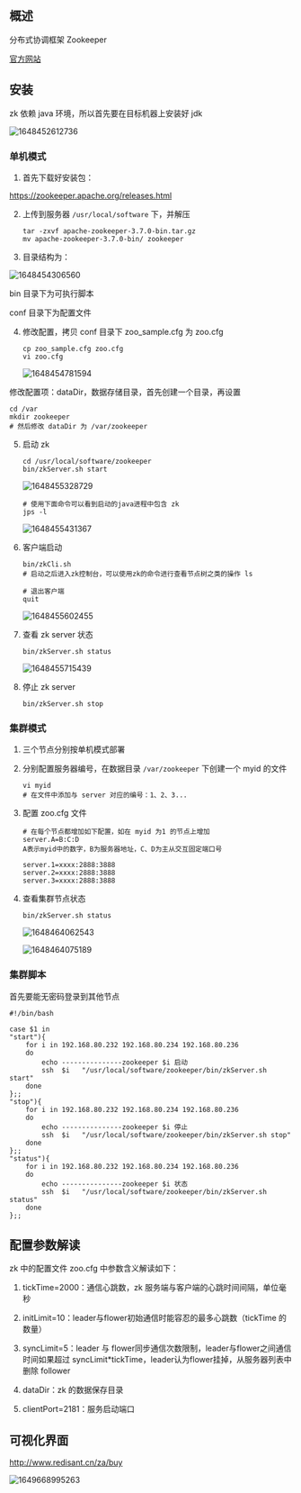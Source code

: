 ## 概述

分布式协调框架 Zookeeper

[官方网站](https://zookeeper.apache.org/)

## 安装

zk 依赖 java 环境，所以首先要在目标机器上安装好 jdk

![1648452612736](assets/1648452612736.png)

### 单机模式

1. 首先下载好安装包：

https://zookeeper.apache.org/releases.html

2. 上传到服务器 `/usr/local/software` 下，并解压

   ```
   tar -zxvf apache-zookeeper-3.7.0-bin.tar.gz
   mv apache-zookeeper-3.7.0-bin/ zookeeper
   ```

3. 目录结构为：

![1648454306560](assets/1648454306560.png)

bin 目录下为可执行脚本

conf 目录下为配置文件

4. 修改配置，拷贝 conf 目录下 zoo_sample.cfg 为 zoo.cfg

   ```
   cp zoo_sample.cfg zoo.cfg
   vi zoo.cfg
   ```

   ![1648454781594](assets/1648454781594.png)

修改配置项：dataDir，数据存储目录，首先创建一个目录，再设置

```
cd /var
mkdir zookeeper
# 然后修改 dataDir 为 /var/zookeeper
```

5. 启动 zk

   ```
   cd /usr/local/software/zookeeper
   bin/zkServer.sh start
   ```

   ![1648455328729](assets/1648455328729.png)

   ```
   # 使用下面命令可以看到启动的java进程中包含 zk
   jps -l
   ```

   ![1648455431367](assets/1648455431367.png)

6. 客户端启动

   ```
   bin/zkCli.sh
   # 启动之后进入zk控制台，可以使用zk的命令进行查看节点树之类的操作 ls
   
   # 退出客户端
   quit
   ```

   ![1648455602455](assets/1648455602455.png)

7. 查看 zk server 状态

   ```
   bin/zkServer.sh status
   ```

   ![1648455715439](assets/1648455715439.png)

8. 停止 zk server

   ```
   bin/zkServer.sh stop
   ```

### 集群模式

1. 三个节点分别按单机模式部署

2. 分别配置服务器编号，在数据目录 `/var/zookeeper` 下创建一个 myid 的文件

   ```
   vi myid
   # 在文件中添加与 server 对应的编号：1、2、3...
   ```

3. 配置 zoo.cfg 文件

   ```
   # 在每个节点都增加如下配置，如在 myid 为1 的节点上增加
   server.A=B:C:D
   A表示myid中的数字，B为服务器地址，C、D为主从交互固定端口号
   
   server.1=xxxx:2888:3888
   server.2=xxxx:2888:3888
   server.3=xxxx:2888:3888
   ```

4. 查看集群节点状态

   ```
   bin/zkServer.sh status
   ```

   ![1648464062543](assets/1648464062543.png)

   ![1648464075189](assets/1648464075189.png)

### 集群脚本

首先要能无密码登录到其他节点

```shell
#!/bin/bash

case $1 in
"start"){
    for i in 192.168.80.232 192.168.80.234 192.168.80.236
    do
    	echo ---------------zookeeper $i 启动
    	ssh  $i   "/usr/local/software/zookeeper/bin/zkServer.sh start"
    done
};;
"stop"){
    for i in 192.168.80.232 192.168.80.234 192.168.80.236
    do
    	echo ---------------zookeeper $i 停止
    	ssh  $i   "/usr/local/software/zookeeper/bin/zkServer.sh stop"
    done
};;
"status"){
    for i in 192.168.80.232 192.168.80.234 192.168.80.236
    do
    	echo ---------------zookeeper $i 状态
    	ssh  $i   "/usr/local/software/zookeeper/bin/zkServer.sh status"
    done
};;
```

## 配置参数解读

zk 中的配置文件 zoo.cfg 中参数含义解读如下：

1. tickTime=2000：通信心跳数，zk 服务端与客户端的心跳时间间隔，单位毫秒

2. initLimit=10：leader与flower初始通信时能容忍的最多心跳数（tickTime 的数量）

3. syncLimit=5：leader 与 flower同步通信次数限制，leader与flower之间通信时间如果超过 syncLimit*tickTime，leader认为flower挂掉，从服务器列表中删除 follower

4. dataDir：zk 的数据保存目录
5. clientPort=2181：服务启动端口

## 可视化界面

http://www.redisant.cn/za/buy

![1649668995263](assets/1649668995263.png)